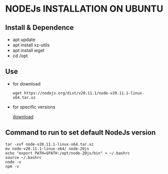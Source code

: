 NODEJs INSTALLATION ON UBUNTU
===

## Install & Dependence
- apt update 
- apt install xz-utils
- apt install wget
- cd /opt

## Use
- for download 
  ```
  wget https://nodejs.org/dist/v20.11.1/node-v20.11.1-linux-x64.tar.xz
  ```
- for specific versions 

   [download](https://nodejs.org/dist/)
 
## Command to run to set default NodeJs version 
```
tar -xvf node-v20.11.1-linux-x64.tar.xz 
mv node-v20.11.1-linux-x64/ node-20js
echo "export PATH=$PATH:/opt/node-20js/bin" > ~/.bashrc 
source ~/.bashrc 
node -v
npm -v

```
